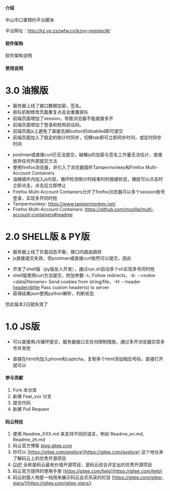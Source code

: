 
#### 介绍
中山市口罩预约平台脚本

平台网址：http://kz.yq.zszwfw.cn/kzyy-register/#/

#### 软件架构
软件架构说明

#### 使用说明

# 3.0 油猴版
- 服务器上线了接口数据加密，签名。
- 排队机制修改页面重复点击会重置排队
- 前端页面增加了session，导致浏览器不能直接多开
- 前端页面增加了登录和抢购验证码。
- 前端页面js上避免了直接去掉button的disabled即可提交
- 前端页面加入了稳定的倒计时同步，切换tab即可立即同步时间，或定时同步时间

* postman或直接curl已无法提交，破解js的加密与签名工作量无法估计，直接放弃任何外部提交方法
* 使用firefox浏览器，并引入了浏览器插件Tampermonkey和Firefox Multi-Account Containers
* 油猴插件内加入js内容，循环检测倒计时结束时的按键状态，捕捉可以点击时立即点击，点击后立即停止
* Firefox Multi-Account Containers允许了firefox浏览器可以多个session账号登录，实现多开同时抢
* Tampermonkey: https://www.tampermonkey.net/
* Firefox Multi-Account Containers: https://github.com/mozilla/multi-account-containers#readme





# 2.0 SHELL版 & PY版
- 服务器上线了负载动态平衡，接口内路由跳转
- js直接提交失效，但postman或直接curl依然可以提交，因此

* 开发了shell版（py版友人开发），通过run.sh启动多个sh实现多号同时抢
* shell版使用curl方法提交，附加参数 -L: Follow redirects，-b: --cookie <data|filename> Send cookies from string/file，-H: --header <header/@file> Pass custom header(s) to server
* 获得结果json使用python解析，判断状态

但此版本2日就失效了





# 1.0 JS版
- 可以直接用JS循环提交，服务器接口无任何限制措施，通过多开浏览器实现多号并发抢

* 直接在html内加入phone和captcha，复制多个html添加相应号码，直接打开就可以

#### 参与贡献

1.  Fork 本仓库
2.  新建 Feat_xxx 分支
3.  提交代码
4.  新建 Pull Request


#### 码云特技

1.  使用 Readme\_XXX.md 来支持不同的语言，例如 Readme\_en.md, Readme\_zh.md
2.  码云官方博客 [blog.gitee.com](https://blog.gitee.com)
3.  你可以 [https://gitee.com/explore](https://gitee.com/explore) 这个地址来了解码云上的优秀开源项目
4.  [GVP](https://gitee.com/gvp) 全称是码云最有价值开源项目，是码云综合评定出的优秀开源项目
5.  码云官方提供的使用手册 [https://gitee.com/help](https://gitee.com/help)
6.  码云封面人物是一档用来展示码云会员风采的栏目 [https://gitee.com/gitee-stars/](https://gitee.com/gitee-stars/)
